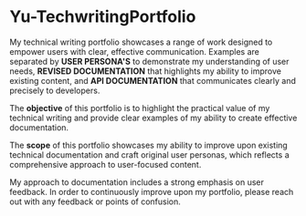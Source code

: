 # Yu-TechwritingPortfolio

My technical writing portfolio showcases a range of work designed to empower users with clear, effective communication. Examples are separated by **USER PERSONA'S** to demonstrate my understanding of user needs, **REVISED DOCUMENTATION** that highlights my ability to improve existing content, and **API DOCUMENTATION** that communicates clearly and precisely to developers. 

The **objective** of this portfolio is to highlight the practical value of my technical writing and provide clear examples of my ability to create effective documentation.

The **scope** of this portfolio showcases my ability to improve upon existing technical documentation and craft original user personas, which reflects a comprehensive approach to user-focused content.

My approach to documentation includes a strong emphasis on user feedback. In order to continuously improve upon my portfolio, please reach out with any feedback or points of confusion.


